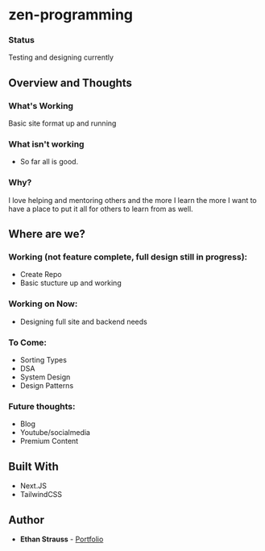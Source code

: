 # zen-programming

### Status

Testing and designing currently

## Overview and Thoughts

### What's Working

Basic site format up and running

### What isn't working

- So far all is good.

### Why?

I love helping and mentoring others and the more I learn the more I want to have a place to put it all for others to learn from as well.  

## Where are we?

### Working (not feature complete, full design still in progress):

- Create Repo
- Basic stucture up and working

### Working on Now:

- Designing full site and backend needs

### To Come:

- Sorting Types
- DSA
- System Design
- Design Patterns

### Future thoughts:

- Blog
- Youtube/socialmedia
- Premium Content

## Built With

- Next.JS
- TailwindCSS

## Author

- **Ethan Strauss** - [Portfolio](https://dotethan.github.io)

